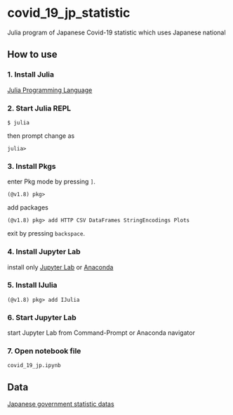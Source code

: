 # covid_19_jp_statistic
Julia program of Japanese Covid-19 statistic which uses Japanese national

## How to use

### 1. Install Julia

[Julia Programming Language](https://julialang.org/downloads/)

### 2. Start Julia REPL
```
$ julia
```
then prompt change as
```
julia>
```
### 3. Install Pkgs
enter Pkg mode by pressing ```]```.
```
(@v1.8) pkg>
```
add packages
```
(@v1.8) pkg> add HTTP CSV DataFrames StringEncodings Plots
```
exit by pressing ```backspace```.

### 4. Install Jupyter Lab

install only [Jupyter Lab](https://jupyter.org/install) or [Anaconda](https://www.anaconda.com/products/distribution)

### 5. Install IJulia
```
(@v1.8) pkg> add IJulia
```
### 6. Start Jupyter Lab

start Jupyter Lab from Command-Prompt or Anaconda navigator

### 7. Open notebook file
```
covid_19_jp.ipynb
```


## Data
[Japanese government statistic datas](https://www.mhlw.go.jp/stf/covid-19/open-data.html)
